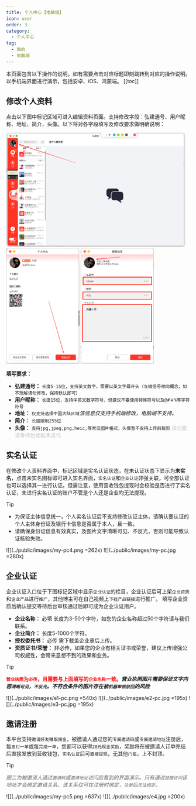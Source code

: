 ```yaml
---
title: 个人中心【电脑端】
icon: user
order: 3
category:
  - 个人中心
tag:
  - 我的
  - 电脑端
---
```

 本页面包含以下操作的说明，如有需要点击对应标题即刻跳转到对应的操作说明。以手机端界面进行演示，包括安卓、iOS、鸿蒙端。
 [[toc]]

## 修改个人资料<Badge text="新" type="tip" />

点击以下图中标记区域可进入编辑资料页面。支持修改字段：弘建通号、用户昵称、地址、简介、头像。以下将对各字段填写及修改要求做明确说明：

<img src="../public/images/my-pc1.png" width="490"/> <img src="../public/images/my-pc2.png" width="200"/> <img src="../public/images/my-pc3.png" width="200"/>

**填写要求：**

- **弘建通号：** `长度5-15位，支持英文数字，需要以英文字母开头（与微信号相同概念，如不理解请勿修改，保持默认即可）`
- **用户昵称：** `长度15位，支持中英文数字符号，但建议不要使用特殊符号以及@#￥%等字符符号`
- **地址：** `仅支持选择中国大陆区域`*该信息仅支持手机端修改，电脑端不支持。*
- **简介：** `长度限制255位`
- **头像：** `支持jpg,jpeg,png,heic,等常见图片格式，头像暂不支持上传前裁剪`<font color="#c1c1c1"> 该功能请等待后续版本迭代</font>

## 实名认证<Badge text="新" type="tip" />

在修改个人资料界面中，标记区域是实名认证状态，在未认证状态下显示为**未实名**，点击未实名图标即可进入实名界面，`实名认证`和`企业认证`非强关联，可全部认证也可以选择其一进行认证。但需注意，使用营收钱包提现时会校验是否进行了实名认证，未进行实名认证的账户不管是个人还是企业均无法提现。
> [!tip]
>  - 为保证主体信息统一，个人实名认证后不支持修改认证主体，请确认要认证的个人主体身份证及银行卡信息是否属于本人，且一致。
>  - 请确保身份证信息有效真实，及图片文字清晰可见、不反光，否则可能导致认证核验失败。

![](../public/images/my-pc4.png =262x) ![](../public/images/my-pc.jpg =280x)

## 企业认证<badge text="新" type="tip"/>
企业认证入口位于下图标记区域中显示`企业认证`的栏目，企业认证后可上架`企业资质`和`企业产品`进行`推广`，其他博主可在自己视频上`下挂产品链接`进行推广。
填写企业资质后确认提交等待后台审核通过后即可成为企业认证用户。
- **企业名称：** 必填 长度为3-50个字符，如您的企业名称超过50个字符请与我们联系。
- **企业简介：** 长度5-1000个字符。
- **授权委托书：** 必传 需下载盖企业章后上传。
- **资质证书/荣誉：** 非必传，如果您的企业有相关证书或荣誉，建议上传增强公司权威性，会带来意想不到的效果和业务。

>[!tip]
> **<font color=red>`营业执照`为`必传`，且需要与上面填写的`企业名称`一致。</font>*营业执照图片需要保证文字内容`清晰可见`，`不反光`。不符合条件的图片存在被`机器审核驳回`的风险***

![](../public/images/e1-pc.png =540x) ![](../public/images/e2-pc.jpg =195x)  ![](../public/images/e3-pc.jpg =195x)

## 邀请注册<badge text="新" type="tip"/>
本平台支持`邀请好友赚取佣金`，被邀请人通过您的`专属邀请码`或`专属邀请地址`注册后， 每`支付一单`或每`完成一单`，您都可以获得`20元现金奖励`，奖励将在被邀请人订单完结后直接发放到营收钱包，`实名认证`后可`直接提现`，无其他`门槛`，上不封顶。
> [!tip]
> *<font color="#666">图二为被邀请人通过`邀请码`或`邀请地址`访问后看到的界面演示。只有通过`链接访问`该地址才会绑定邀请关系，该关系仅可在注册时绑定，`注册`后`无法绑定`。</font>*

![](../public/images/my-pc5.png =637x)  ![](../public/images/e4.jpg =200x)


